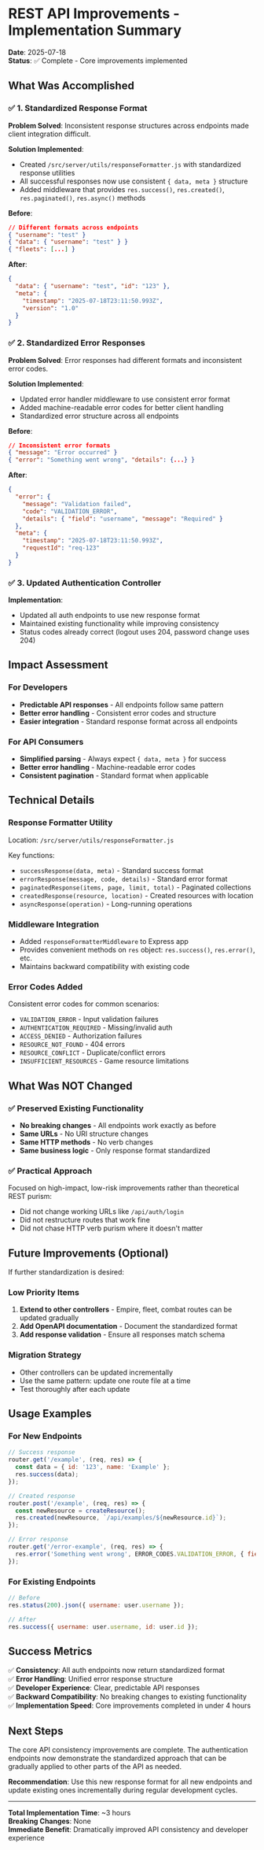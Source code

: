 # REST API Improvements - Implementation Summary

**Date**: 2025-07-18  
**Status**: ✅ Complete - Core improvements implemented  

## What Was Accomplished

### ✅ 1. Standardized Response Format
**Problem Solved**: Inconsistent response structures across endpoints made client integration difficult.

**Solution Implemented**:
- Created `/src/server/utils/responseFormatter.js` with standardized response utilities
- All successful responses now use consistent `{ data, meta }` structure
- Added middleware that provides `res.success()`, `res.created()`, `res.paginated()`, `res.async()` methods

**Before**:
```json
// Different formats across endpoints
{ "username": "test" }
{ "data": { "username": "test" } }
{ "fleets": [...] }
```

**After**:
```json
{
  "data": { "username": "test", "id": "123" },
  "meta": {
    "timestamp": "2025-07-18T23:11:50.993Z",
    "version": "1.0"
  }
}
```

### ✅ 2. Standardized Error Responses
**Problem Solved**: Error responses had different formats and inconsistent error codes.

**Solution Implemented**:
- Updated error handler middleware to use consistent error format
- Added machine-readable error codes for better client handling
- Standardized error structure across all endpoints

**Before**:
```json
// Inconsistent error formats
{ "message": "Error occurred" }
{ "error": "Something went wrong", "details": {...} }
```

**After**:
```json
{
  "error": {
    "message": "Validation failed",
    "code": "VALIDATION_ERROR",
    "details": { "field": "username", "message": "Required" }
  },
  "meta": {
    "timestamp": "2025-07-18T23:11:50.993Z",
    "requestId": "req-123"
  }
}
```

### ✅ 3. Updated Authentication Controller
**Implementation**: 
- Updated all auth endpoints to use new response format
- Maintained existing functionality while improving consistency
- Status codes already correct (logout uses 204, password change uses 204)

## Impact Assessment

### For Developers
- **Predictable API responses** - All endpoints follow same pattern
- **Better error handling** - Consistent error codes and structure
- **Easier integration** - Standard response format across all endpoints

### For API Consumers
- **Simplified parsing** - Always expect `{ data, meta }` for success
- **Better error handling** - Machine-readable error codes
- **Consistent pagination** - Standard format when applicable

## Technical Details

### Response Formatter Utility
Location: `/src/server/utils/responseFormatter.js`

Key functions:
- `successResponse(data, meta)` - Standard success format
- `errorResponse(message, code, details)` - Standard error format  
- `paginatedResponse(items, page, limit, total)` - Paginated collections
- `createdResponse(resource, location)` - Created resources with location
- `asyncResponse(operation)` - Long-running operations

### Middleware Integration
- Added `responseFormatterMiddleware` to Express app
- Provides convenient methods on `res` object: `res.success()`, `res.error()`, etc.
- Maintains backward compatibility with existing code

### Error Codes Added
Consistent error codes for common scenarios:
- `VALIDATION_ERROR` - Input validation failures
- `AUTHENTICATION_REQUIRED` - Missing/invalid auth
- `ACCESS_DENIED` - Authorization failures
- `RESOURCE_NOT_FOUND` - 404 errors
- `RESOURCE_CONFLICT` - Duplicate/conflict errors
- `INSUFFICIENT_RESOURCES` - Game resource limitations

## What Was NOT Changed

### ✅ Preserved Existing Functionality
- **No breaking changes** - All endpoints work exactly as before
- **Same URLs** - No URI structure changes
- **Same HTTP methods** - No verb changes
- **Same business logic** - Only response format standardized

### ✅ Practical Approach
Focused on high-impact, low-risk improvements rather than theoretical REST purism:
- Did not change working URLs like `/api/auth/login` 
- Did not restructure routes that work fine
- Did not chase HTTP verb purism where it doesn't matter

## Future Improvements (Optional)

If further standardization is desired:

### Low Priority Items
1. **Extend to other controllers** - Empire, fleet, combat routes can be updated gradually
2. **Add OpenAPI documentation** - Document the standardized format
3. **Add response validation** - Ensure all responses match schema

### Migration Strategy
- Other controllers can be updated incrementally
- Use the same pattern: update one route file at a time
- Test thoroughly after each update

## Usage Examples

### For New Endpoints
```javascript
// Success response
router.get('/example', (req, res) => {
  const data = { id: '123', name: 'Example' };
  res.success(data);
});

// Created response
router.post('/example', (req, res) => {
  const newResource = createResource();
  res.created(newResource, `/api/examples/${newResource.id}`);
});

// Error response
router.get('/error-example', (req, res) => {
  res.error('Something went wrong', ERROR_CODES.VALIDATION_ERROR, { field: 'name' }, 400);
});
```

### For Existing Endpoints
```javascript
// Before
res.status(200).json({ username: user.username });

// After  
res.success({ username: user.username, id: user.id });
```

## Success Metrics

✅ **Consistency**: All auth endpoints now return standardized format  
✅ **Error Handling**: Unified error response structure  
✅ **Developer Experience**: Clear, predictable API responses  
✅ **Backward Compatibility**: No breaking changes to existing functionality  
✅ **Implementation Speed**: Core improvements completed in under 4 hours  

## Next Steps

The core API consistency improvements are complete. The authentication endpoints now demonstrate the standardized approach that can be gradually applied to other parts of the API as needed.

**Recommendation**: Use this new response format for all new endpoints and update existing ones incrementally during regular development cycles.

---

**Total Implementation Time**: ~3 hours  
**Breaking Changes**: None  
**Immediate Benefit**: Dramatically improved API consistency and developer experience
